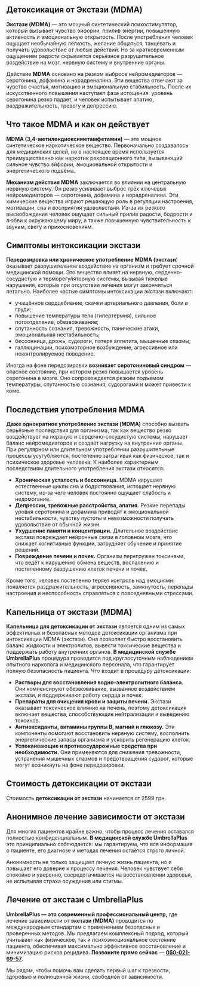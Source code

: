 
## Детоксикация от Экстази (MDMA)

**Экстази (MDMA)** — это мощный синтетический психостимулятор, который вызывает чувство эйфории, прилив энергии, повышенную активность и эмоциональную открытость. После употребления человек ощущает необычайную лёгкость, желание общаться, танцевать и получать удовольствие от любых действий. Но за кратковременным ощущением радости скрывается серьёзное разрушительное воздействие на мозг, нервную систему и внутренние органы.

Действие **MDMA** основано на резком выбросе нейромедиаторов — серотонина, дофамина и норадреналина. Эти вещества отвечают за чувство счастья, мотивацию и эмоциональную стабильность. После их искусственного повышения наступает фаза истощения: уровень серотонина резко падает, и человек испытывает апатию, раздражительность, тревогу и депрессию.

## Что такое MDMA и как он действует

**MDMA (3,4-метилендиоксиметамфетамин)** — это мощное синтетическое наркотическое вещество. Первоначально создавалось для медицинских целей, но в настоящее время используется преимущественно как наркотик рекреационного типа, вызывающий сильное чувство эйфории, эмоциональной открытости и энергетического подъёма.

**Механизм действия MDMA** заключается во влиянии на центральную нервную систему. Он резко усиливает выброс трёх ключевых нейромедиаторов — серотонина, дофамина и норадреналина. Эти химические вещества играют решающую роль в регуляции настроения, мотивации, сна и восприятия удовольствия. Из-за их резкого высвобождения человек ощущает сильный прилив радости, бодрости и любви к окружающему миру, а также повышенную чувствительность к звукам, свету и прикосновениям.

## Симптомы интоксикации экстази

**Передозировка или хроническое употребление MDMA (экстази**) оказывает разрушительное воздействие на организм и требует срочной медицинской помощи. Это вещество влияет на нервную, сердечно-сосудистую и терморегуляторную системы, вызывая тяжелые нарушения, которые при отсутствии лечения могут закончиться летально. Наиболее частые симптомы интоксикации экстази включают:

* учащённое сердцебиение, скачки артериального давления, боли в груди;
* повышение температуры тела (гипертермия), сильное потоотделение, обезвоживание;
* спутанность сознания, тревожность, панические атаки, эмоциональная нестабильность;
* бессонница, дрожь, судороги, потеря аппетита, мышечные спазмы;
* галлюцинации, психомоторное возбуждение, агрессивное или неконтролируемое поведение.

Иногда на фоне передозировки **возникает серотониновый синдром** — опасное состояние, при котором резко повышается уровень серотонина в мозге. Оно сопровождается резким подъемом температуры, спутанностью сознания, судорогами и может привести к коме.

## Последствия употребления MDMA

**Даже однократное употребление экстази (MDMA)** способно вызвать серьёзные последствия для организма, так как вещество резко воздействует на нервную и сердечно-сосудистую системы, нарушает баланс нейромедиаторов и создаёт нагрузку на внутренние органы. При регулярном или длительном употреблении разрушительные процессы усугубляются, постепенно затрагивая как физическое, так и психическое здоровье человека. К наиболее характерным последствиям длительного употребления экстази относятся:

* **Хроническая усталость и бессонница.** MDMA нарушает естественные циклы сна и бодрствования, истощает нервную систему, из-за чего человек постоянно ощущает слабость и недомогание.
* **Депрессии, тревожные расстройства, апатия.** Резкие перепады уровня серотонина и дофамина приводят к эмоциональной нестабильности, чувству пустоты и невозможности получать удовольствие от обычной жизни.
* **Ухудшение памяти и концентрации.** Длительное воздействие экстази повреждает нейронные связи в головном мозге, что снижает когнитивные функции, затрудняет обучение и принятие решений.
* **Повреждение печени и почек.** Организм перегружен токсинами, что ведёт к нарушению обмена веществ, воспалению и постепенному разрушению клеток печени и почек.

Кроме того, человек постепенно теряет контроль над эмоциями: появляется раздражительность, агрессивность, замкнутость, перепады настроения и неспособность справляться с повседневными стрессами.

## Капельница от экстази (MDMA)

**Капельница для детоксикации от экстази** является одним из самых эффективных и безопасных методов детоксикации организма при интоксикации MDMA (экстази). Она позволяет быстро восстановить баланс жидкости и электролитов, вывести токсические вещества и поддержать работу внутренних органов. **В медицинской службе UmbrellaPlus** процедура проводится под круглосуточным наблюдением опытного нарколога и медицинского персонала, что гарантирует полную безопасность пациента. Что входит в процедуру детоксикации:

* **Растворы для восстановления водно-электролитного баланса.** Они компенсируют обезвоживание, вызванное воздействием экстази, и поддерживают работу сердца и почек.
* **Препараты для очищения крови и защиты печени.** Экстази оказывает токсическое влияние на печень, поэтому детоксикация включает вещества, способствующие нейтрализации и выведению токсинов.
* **Антиоксиданты, витамины группы B, магний и глюкозу.** Эти компоненты помогают восстановить нервную систему, восполнить энергетические запасы организма и ускорить регенерацию клеток.
* **Успокаивающие и противосудорожные средства при необходимости.** Они применяются для снижения тревожности, устранения мышечных спазмов и предотвращения судорог, которые могут возникнуть на фоне передозировки.

## Стоимость детоксикации от экстази

Стоимость **детоксикации от экстази** начинается от 2599 грн.

## Анонимное лечение зависимости от экстази

Для многих пациентов крайне важно, чтобы процесс лечения оставался полностью конфиденциальным. **В медицинской службе UmbrellaPlus** это принципиально соблюдается: мы гарантируем, что вся информация о пациенте, его диагнозе и методах лечения остаётся строго личной.

Анонимность не только защищает личную жизнь пациента, но и повышает его доверие к процессу лечения. Человек чувствует себя спокойно и уверенно, сосредотачивается на восстановлении здоровья, не испытывая страха осуждения или стигмы.

## Лечение от экстази с UmbrellaPlus

**UmbrellaPlus — это современный профессиональный центр,** где лечение зависимости от **экстази (MDMA)** проводится по международным стандартам с применением безопасных и проверенных методов. Мы предлагаем комплексный подход, который учитывает как физическое, так и психоэмоциональное состояние пациента, обеспечивая максимально эффективное восстановление и минимизацию рисков рецидива. **Позвоните прямо сейчас** — **[050-021-69-57](tel:0500216957)**.

Мы рядом, чтобы помочь вам сделать первый шаг к трезвости, здоровью и полноценной жизни, свободной от зависимости.
